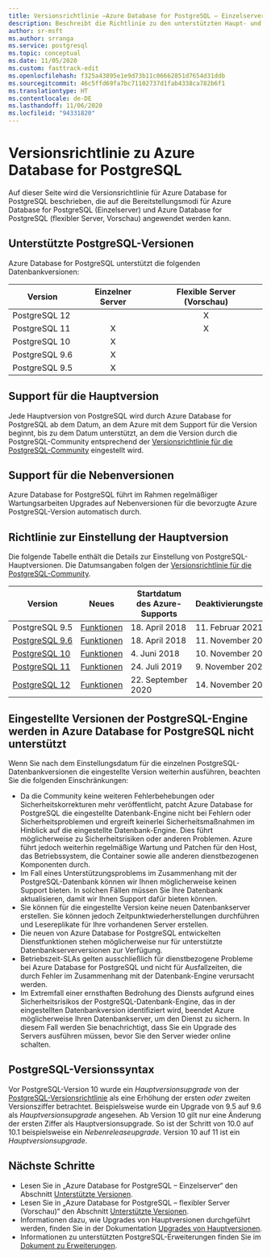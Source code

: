 ```yaml
---
title: Versionsrichtlinie –Azure Database for PostgreSQL – Einzelserver und flexibler Server (Vorschau)
description: Beschreibt die Richtlinie zu den unterstützten Haupt- und Nebenversionen von Postgres in Azure Database for PostgreSQL (Einzelserver).
author: sr-msft
ms.author: srranga
ms.service: postgresql
ms.topic: conceptual
ms.date: 11/05/2020
ms.custom: fasttrack-edit
ms.openlocfilehash: f325a43895e1e9d73b11c06662851d7654d31ddb
ms.sourcegitcommit: 46c5ffd69fa7bc71102737d1fab4338ca782b6f1
ms.translationtype: HT
ms.contentlocale: de-DE
ms.lasthandoff: 11/06/2020
ms.locfileid: "94331820"
---
```

# <a name="azure-database-for-postgresql-versioning-policy"></a>Versionsrichtlinie zu Azure Database for PostgreSQL

Auf dieser Seite wird die Versionsrichtlinie für Azure Database for PostgreSQL beschrieben, die auf die Bereitstellungsmodi für Azure Database for PostgreSQL (Einzelserver) und Azure Database for PostgreSQL (flexibler Server, Vorschau) angewendet werden kann.

## <a name="supported--postgresql-versions"></a>Unterstützte PostgreSQL-Versionen

Azure Database for PostgreSQL unterstützt die folgenden Datenbankversionen:

| Version | Einzelner Server | Flexible Server (Vorschau) |
| ----- | :------: | :----: |
| PostgreSQL 12 |  | X  | 
| PostgreSQL 11 | X | X |
| PostgreSQL 10 | X |  |
| PostgreSQL 9.6 | X |  |
| PostgreSQL 9.5 | X |  |

## <a name="major-version-support"></a>Support für die Hauptversion
Jede Hauptversion von PostgreSQL wird durch Azure Database for PostgreSQL ab dem Datum, an dem Azure mit dem Support für die Version beginnt, bis zu dem Datum unterstützt, an dem die Version durch die PostgreSQL-Community entsprechend der [Versionsrichtlinie für die PostgreSQL-Community](https://www.postgresql.org/support/versioning/) eingestellt wird.

## <a name="minor-version-support"></a>Support für die Nebenversionen
Azure Database for PostgreSQL führt im Rahmen regelmäßiger Wartungsarbeiten Upgrades auf Nebenversionen für die bevorzugte Azure PostgreSQL-Version automatisch durch. 

## <a name="major-version-retirement-policy"></a>Richtlinie zur Einstellung der Hauptversion
Die folgende Tabelle enthält die Details zur Einstellung von PostgreSQL-Hauptversionen. Die Datumsangaben folgen der [Versionsrichtlinie für die PostgreSQL-Community](https://www.postgresql.org/support/versioning/).

| Version | Neues | Startdatum des Azure-Supports | Deaktivierungstermin|
| ----- | ----- | ------ | ----- |
| PostgreSQL 9.5| [Funktionen](https://www.postgresql.org/docs/9.5/release-9-5.html)  | 18. April 2018    | 11. Februar 2021
| [PostgreSQL 9.6](https://www.postgresql.org/about/news/postgresql-96-released-1703/) | [Funktionen](https://wiki.postgresql.org/wiki/NewIn96) | 18. April 2018  | 11. November 2021
| [PostgreSQL 10](https://www.postgresql.org/about/news/postgresql-10-released-1786/) | [Funktionen](https://wiki.postgresql.org/wiki/New_in_postgres_10) | 4. Juni 2018  | 10. November 2022
| [PostgreSQL 11](https://www.postgresql.org/about/news/postgresql-11-released-1894/) | [Funktionen](https://www.postgresql.org/docs/11/release-11.html) | 24. Juli 2019  | 9\. November 2023
| [PostgreSQL 12](https://www.postgresql.org/about/news/postgresql-12-released-1976/) | [Funktionen](https://www.postgresql.org/docs/12/release-12.html) | 22. September 2020  | 14. November 2024

## <a name="retired-postgresql-engine-versions-not-supported-in-azure-database-for-postgresql"></a>Eingestellte Versionen der PostgreSQL-Engine werden in Azure Database for PostgreSQL nicht unterstützt

Wenn Sie nach dem Einstellungsdatum für die einzelnen PostgreSQL-Datenbankversionen die eingestellte Version weiterhin ausführen, beachten Sie die folgenden Einschränkungen:
- Da die Community keine weiteren Fehlerbehebungen oder Sicherheitskorrekturen mehr veröffentlicht, patcht Azure Database for PostgreSQL die eingestellte Datenbank-Engine nicht bei Fehlern oder Sicherheitsproblemen und ergreift keinerlei Sicherheitsmaßnahmen im Hinblick auf die eingestellte Datenbank-Engine. Dies führt möglicherweise zu Sicherheitsrisiken oder anderen Problemen. Azure führt jedoch weiterhin regelmäßige Wartung und Patchen für den Host, das Betriebssystem, die Container sowie alle anderen dienstbezogenen Komponenten durch.
- Im Fall eines Unterstützungsproblems im Zusammenhang mit der PostgreSQL-Datenbank können wir Ihnen möglicherweise keinen Support bieten. In solchen Fällen müssen Sie Ihre Datenbank aktualisieren, damit wir Ihnen Support dafür bieten können.
- Sie können für die eingestellte Version keine neuen Datenbankserver erstellen. Sie können jedoch Zeitpunktwiederherstellungen durchführen und Lesereplikate für Ihre vorhandenen Server erstellen.
- Die neuen von Azure Database for PostgreSQL entwickelten Dienstfunktionen stehen möglicherweise nur für unterstützte Datenbankserverversionen zur Verfügung.
- Betriebszeit-SLAs gelten ausschließlich für dienstbezogene Probleme bei Azure Database for PostgreSQL und nicht für Ausfallzeiten, die durch Fehler im Zusammenhang mit der Datenbank-Engine verursacht werden.  
- Im Extremfall einer ernsthaften Bedrohung des Diensts aufgrund eines Sicherheitsrisikos der PostgreSQL-Datenbank-Engine, das in der eingestellten Datenbankversion identifiziert wird, beendet Azure möglicherweise Ihren Datenbankserver, um den Dienst zu sichern. In diesem Fall werden Sie benachrichtigt, dass Sie ein Upgrade des Servers ausführen müssen, bevor Sie den Server wieder online schalten.

## <a name="postgresql-version-syntax"></a>PostgreSQL-Versionssyntax
Vor PostgreSQL-Version 10 wurde ein _Hauptversionsupgrade_ von der [PostgreSQL-Versionsrichtlinie](https://www.postgresql.org/support/versioning/) als eine Erhöhung der ersten _oder_ zweiten Versionsziffer betrachtet. Beispielsweise wurde ein Upgrade von 9.5 auf 9.6 als _Hauptversionsupgrade_ angesehen. Ab Version 10 gilt nur eine Änderung der ersten Ziffer als Hauptversionsupgrade. So ist der Schritt von 10.0 auf 10.1 beispielsweise ein _Nebenreleaseupgrade_. Version 10 auf 11 ist ein _Hauptversionsupgrade_.

## <a name="next-steps"></a>Nächste Schritte
- Lesen Sie in „Azure Database for PostgreSQL – Einzelserver“ den Abschnitt [Unterstützte Versionen](./concepts-supported-versions.md).
- Lesen Sie in „Azure Database for PostgreSQL – flexibler Server (Vorschau)“ den Abschnitt [Unterstützte Versionen](flexible-server/concepts-supported-versions.md).
- Informationen dazu, wie Upgrades von Hauptversionen durchgeführt werden, finden Sie in der Dokumentation [Upgrades von Hauptversionen](how-to-upgrade-using-dump-and-restore.md).
- Informationen zu unterstützten PostgreSQL-Erweiterungen finden Sie im [Dokument zu Erweiterungen](concepts-extensions.md).
